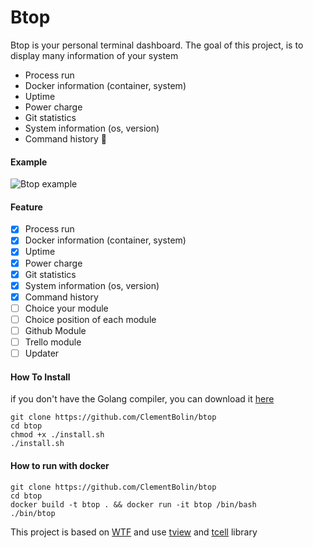 # Btop

Btop is your personal terminal dashboard.
The goal of this project, is to display many information of your system
* Process run
* Docker information (container, system)
* Uptime
* Power charge
* Git statistics
* System information (os, version)
* Command history 🚀


#### Example

![Btop example](./assets/btop.gif)


#### Feature

- [x] Process run
- [x] Docker information (container, system)
- [x] Uptime
- [x] Power charge
- [x] Git statistics
- [x] System information (os, version)
- [x] Command history
- [ ] Choice your module
- [ ] Choice position of each module
- [ ] Github Module
- [ ] Trello module
- [ ] Updater

#### How To Install
if you don't have the Golang compiler, you can download it [here](https://golang.org)

    git clone https://github.com/ClementBolin/btop
    cd btop
    chmod +x ./install.sh
    ./install.sh

#### How to run with docker

    git clone https://github.com/ClementBolin/btop
    cd btop
    docker build -t btop . && docker run -it btop /bin/bash
    ./bin/btop

This project is based on [WTF](https://github.com/wtfutil/wtf) and use [tview](https://github.com/rivo/tview) and [tcell](https://github.com/gdamore/tcell) library
